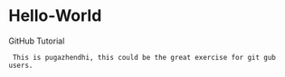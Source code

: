 # Hello-World
GitHub Tutorial

     This is pugazhendhi, this could be the great exercise for git gub users.
